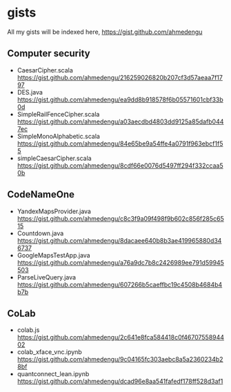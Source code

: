 # gists
All my gists will be indexed here, https://gist.github.com/ahmedengu

## Computer security
* CaesarCipher.scala
https://gist.github.com/ahmedengu/216259026820b207cf3d57aeaa7f1797
* DES.java
https://gist.github.com/ahmedengu/ea9dd8b918578f6b05571601cbf33b0d
* SimpleRailFenceCipher.scala
https://gist.github.com/ahmedengu/a03aecdbd4803dd9125a85dafb0447ec
* SimpleMonoAlphabetic.scala
https://gist.github.com/ahmedengu/84e65be9a54ffe4a0791f963ebcf1f55
* simpleCaesarCipher.scala
https://gist.github.com/ahmedengu/8cdf66e0076d5497ff294f332ccaa50b

## CodeNameOne
* YandexMapsProvider.java
https://gist.github.com/ahmedengu/c8c3f9a09f498f9b602c856f285c6515
* Countdown.java
https://gist.github.com/ahmedengu/8dacaee640b8b3ae419965880d346737
* GoogleMapsTestApp.java
https://gist.github.com/ahmedengu/a76a9dc7b8c2426989ee791d59945503
* ParseLiveQuery.java
https://gist.github.com/ahmedengu/607266b5caeffbc19c4508b4684b4b7b

## CoLab
* colab.js
https://gist.github.com/ahmedengu/2c641e8fca584418c0f4670755894402
* colab_xface_vnc.ipynb
https://gist.github.com/ahmedengu/9c04165fc303aebc8a5a2360234b28bf
* quantconnect_lean.ipynb
https://gist.github.com/ahmedengu/dcad96e8aa541fafedf178ff528d3af1
